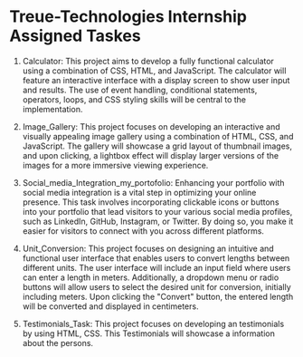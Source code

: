 # Treue-Technologies Internship Assigned Taskes

1. Calculator:
 This project aims to develop a fully functional calculator using a combination of CSS, HTML, and JavaScript. The calculator will feature an interactive interface with a display screen to show user input and results. The use of event handling, conditional statements, operators, loops, and CSS styling skills will be central to the implementation.

2. Image_Gallery: 
  This project focuses on developing an interactive and visually appealing image gallery using a combination of HTML, CSS, and JavaScript. The gallery will showcase a grid layout of thumbnail images, and upon clicking, a lightbox effect will display larger versions of the images for a more immersive viewing experience.

3. Social_media_Integration_my_portofolio:
Enhancing your portfolio with social media integration is a vital step in optimizing your online presence. This task involves incorporating clickable icons or buttons into your portfolio that lead visitors to your various social media profiles, such as LinkedIn, GitHub, Instagram, or Twitter. By doing so, you make it easier for visitors to connect with you across different platforms.

4. Unit_Conversion:
 This project focuses on designing an intuitive and functional user interface that enables users to convert lengths between different units. The user interface will include an input field where users can enter a length in meters. Additionally, a dropdown menu or radio buttons will allow users to select the desired unit for conversion, initially including meters. Upon clicking the "Convert" button, the entered length will be converted and displayed in centimeters.

4. Testimonials_Task:
  This project focuses on developing an testimonials by using HTML, CSS. This Testimonials will showcase a information about the persons.
